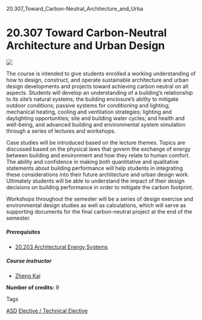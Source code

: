 20.307_Toward_Carbon-Neutral_Architecture_and_Urba



20.307 Toward Carbon-Neutral Architecture and Urban Design
==========================================================

![](https://www.sutd.edu.sg/wp-content/uploads/2024/12/featured-img-20307-20530_8499628.jpg)

The course is intended to give students enrolled a working understanding of how to design, construct, and operate sustainable architecture and urban design developments and projects toward achieving carbon neutral on all aspects. Students will develop an understanding of a building’s relationship to its site’s natural systems; the building enclosure’s ability to mitigate outdoor conditions; passive systems for conditioning and lighting; mechanical heating, cooling and ventilation strategies; lighting and daylighting opportunities; site and building water cycles; and health and well-being, and advanced building and environmental system simulation through a series of lectures and workshops.

Case studies will be introduced based on the lecture themes. Topics are discussed based on the physical laws that govern the exchange of energy between building and environment and how they relate to human comfort. The ability and confidence in making both quantitative and qualitative statements about building performance will help students in integrating these considerations into their future architecture and urban design work. Ultimately students will be able to understand the impact of their design decisions on building performance in order to mitigate the carbon footprint.

Workshops throughout the semester will be a series of design exercise and environmental design studies as well as calculations, which will serve as supporting documents for the final carbon-neutral project at the end of the semester.

##### **Prerequisites**

* [20.203 Architectural Energy Systems](/course/20-203-architectural-energy-systems/ "20.203 Architectural Energy & Water Systems")

##### **Course instructor**

* [Zheng Kai](/profile/zheng-kai/)

**Number of credits:** 9

Tags

[ASD](/education/undergraduate/courses/?pillar-cluster=1167)
[Elective / Technical Elective](/education/undergraduate/courses/?course-type=853)

